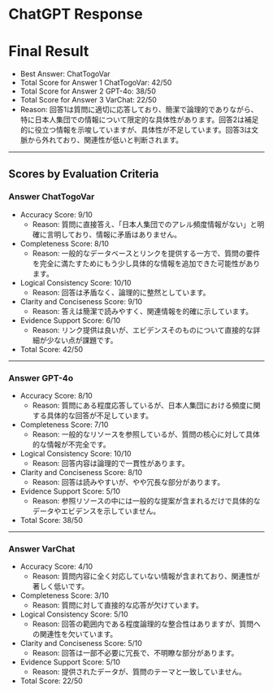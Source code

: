 # ChatGPT Response

# Final Result

- Best Answer: ChatTogoVar
- Total Score for Answer 1 ChatTogoVar: 42/50
- Total Score for Answer 2 GPT-4o: 38/50
- Total Score for Answer 3 VarChat: 22/50
- Reason: 回答1は質問に適切に応答しており、簡潔で論理的でありながら、特に日本人集団での情報について限定的な具体性があります。回答2は補足的に役立つ情報を示唆していますが、具体性が不足しています。回答3は文脈から外れており、関連性が低いと判断されます。

---

## Scores by Evaluation Criteria

### Answer ChatTogoVar
- Accuracy Score: 9/10
  - Reason: 質問に直接答え、「日本人集団でのアレル頻度情報がない」と明確に言明しており、情報に矛盾はありません。
- Completeness Score: 8/10
  - Reason: 一般的なデータベースとリンクを提供する一方で、質問の要件を完全に満たすためにもう少し具体的な情報を追加できた可能性があります。
- Logical Consistency Score: 10/10
  - Reason: 回答は矛盾なく、論理的に整然としています。
- Clarity and Conciseness Score: 9/10
  - Reason: 答えは簡潔で読みやすく、関連情報を的確に示しています。
- Evidence Support Score: 6/10
  - Reason: リンク提供は良いが、エビデンスそのものについて直接的な詳細が少ない点が課題です。
- Total Score: 42/50

---

### Answer GPT-4o
- Accuracy Score: 8/10
  - Reason: 質問にある程度応答しているが、日本人集団における頻度に関する具体的な回答が不足しています。
- Completeness Score: 7/10
  - Reason: 一般的なリソースを参照しているが、質問の核心に対して具体的な情報が不完全です。
- Logical Consistency Score: 10/10
  - Reason: 回答内容は論理的で一貫性があります。
- Clarity and Conciseness Score: 8/10
  - Reason: 回答は読みやすいが、やや冗長な部分があります。
- Evidence Support Score: 5/10
  - Reason: 参照リソースの中には一般的な提案が含まれるだけで具体的なデータやエビデンスを示していません。
- Total Score: 38/50

---

### Answer VarChat
- Accuracy Score: 4/10
  - Reason: 質問内容に全く対応していない情報が含まれており、関連性が著しく低いです。
- Completeness Score: 3/10
  - Reason: 質問に対して直接的な応答が欠けています。
- Logical Consistency Score: 5/10
  - Reason: 回答の範囲内である程度論理的な整合性はありますが、質問への関連性を欠いています。
- Clarity and Conciseness Score: 5/10
  - Reason: 回答は一部不必要に冗長で、不明瞭な部分があります。
- Evidence Support Score: 5/10
  - Reason: 提供されたデータが、質問のテーマと一致していません。
- Total Score: 22/50